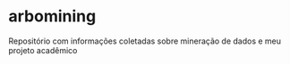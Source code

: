 # arbomining
Repositório com informações coletadas sobre mineração de dados e meu projeto acadêmico
